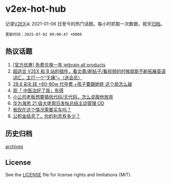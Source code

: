 # v2ex-hot-hub

 记录[V2EX](https://www.v2ex.com/)从 2021-01-06 日至今的热门话题。每小时抓取一次数据，按天[归档](archives)。

`更新时间：2025-07-02 09:00:47 +0800`

## 热议话题

1. [[官方优惠] 免费兑换一年 jetbrain all products](https://www.v2ex.com/t/1142148)
1. [超适合 V2EX 和 B 站的插件，看文章/刷帖子/看视频的时候就能不断拓展英语词汇，主打一个“无痛”~（送会员）](https://www.v2ex.com/t/1142218)
1. [28.8 彩礼钱 +60-80w 代孕费 +孩子要跟她姓 这个局怎么破](https://www.v2ex.com/t/1142277)
1. [观「	中医治好了我」有感](https://www.v2ex.com/t/1142228)
1. [小公司老板想要搞低代码/无代码，怎么说服他放弃](https://www.v2ex.com/t/1142172)
1. [华为海思 21 级大佬周日发帖总结主动管理 OD](https://www.v2ex.com/t/1142206)
1. [我现在这个情况需要买车吗？](https://www.v2ex.com/t/1142160)
1. [公积金结息了，你的利息有多少？](https://www.v2ex.com/t/1142211)

## 历史归档

[archives](archives)

## License

See the [LICENSE](LICENSE) file for license rights and limitations (MIT).
